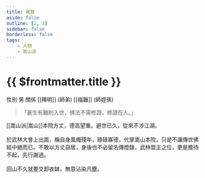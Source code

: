```yaml
---
title: 覺慧
aside: false
outline: [2, 3]
sidebar: false
borderless: false
tags:
    - 人物
    - 嵩山派
---
```


# {{ $frontmatter.title }}

<ChTabs position="bottom">
	<ChTab title="覺慧">
		<Ch src='/images/characters/special410/normal.webp' position='right'/>
		<ChName nameZh='覺慧' nameEn='Jue Hui' position='right' />
		<ChTable>
			<ChTr>
				<ChTd isTitle=true>
					性別
				</ChTd>
				<ChTd>
					男
				</ChTd>
			</ChTr>
			<ChTr>
				<ChTd isTitle=true position='center'>
					關係
				</ChTd>
			</ChTr>
			<ChTr>
				<ChTd position='center'>
					[[釋明]] (師弟)
				</ChTd>
			</ChTr>
            <ChTr>
				<ChTd position='center'>
					[[福韞]] (師姪孫)
				</ChTd>
			</ChTr>
		</ChTable>
	</ChTab>
</ChTabs>

> 「蒼生有難則入世，佛法不需修證，修證在人。」

[[嵩山派|嵩山]]本院方丈，德高望重。避世已久，從來不涉江湖。
<br><br>
於武林大會上出面，稱自身風燭殘年，碌碌寡德，代掌嵩山本院，只是不讓傳世佛經中絕而已。不敢以方丈自居，身後也不必留名傳燈錄，武林盟主之位，更是擔待不起，先行謝過。
<br><br>
回山不久就要交卸衣缽，無意沾染凡塵。

